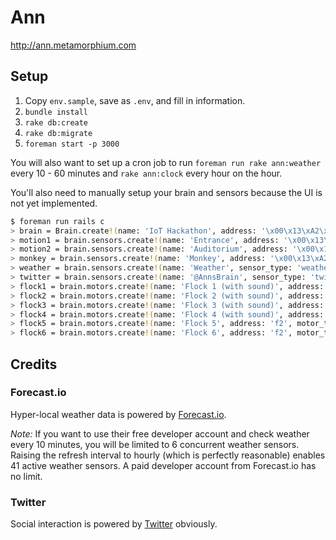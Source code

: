 # Ann

http://ann.metamorphium.com

## Setup

1. Copy `env.sample`, save as `.env`, and fill in information.
2. `bundle install`
3. `rake db:create`
4. `rake db:migrate`
5. `foreman start -p 3000`

You will also want to set up a cron job to run `foreman run rake ann:weather` every 10 - 60 minutes and `rake ann:clock` every hour on the hour.

You'll also need to manually setup your brain and sensors because the UI is not yet implemented.

```bash
$ foreman run rails c
> brain = Brain.create!(name: 'IoT Hackathon', address: '\x00\x13\xA2\x00\x40\x68\x2F\xB6')
> motion1 = brain.sensors.create!(name: 'Entrance', address: '\x00\x13\xA2\x00\x40\x68\x2F\xC0', sensor_type: 'motion') # orange cable
> motion2 = brain.sensors.create!(name: 'Auditorium', address: '\x00\x13\xA2\x00\x40\x60\xCE\x3B', sensor_type: 'motion') # red cable
> monkey = brain.sensors.create!(name: 'Monkey', address: '\x00\x13\xA2\x00\x40\x68\x2E\x8C', sensor_type: 'monkey')
> weather = brain.sensors.create!(name: 'Weather', sensor_type: 'weather')
> twitter = brain.sensors.create!(name: '@AnnsBrain', sensor_type: 'twitter')
> flock1 = brain.motors.create!(name: 'Flock 1 (with sound)', address: '\x00\x13\xA2\x00\x40\x68\x2E\xA4', motor_type: 'flock', personality: 'Weather')
> flock2 = brain.motors.create!(name: 'Flock 2 (with sound)', address: '\x00\x13\xA2\x00\x40\x68\x2E\xD6', motor_type: 'flock', personality: 'Motion')
> flock3 = brain.motors.create!(name: 'Flock 3 (with sound)', address: 'f2', motor_type: 'flock', personality: 'Social')
> flock4 = brain.motors.create!(name: 'Flock 4 (with sound)', address: 'f2', motor_type: 'flock', personality: 'Motion')
> flock5 = brain.motors.create!(name: 'Flock 5', address: 'f2', motor_type: 'flock', personality: 'Api')
> flock6 = brain.motors.create!(name: 'Flock 6', address: 'f2', motor_type: 'flock', personality: 'Random')
```

## Credits

### Forecast.io

Hyper-local weather data is powered by [Forecast.io](http://forecast.io/).

*Note:* If you want to use their free developer account and check weather every 10 minutes, you will be limited to 6 concurrent weather sensors. Raising the refresh interval to hourly (which is perfectly reasonable) enables 41 active weather sensors. A paid developer account from Forecast.io has no limit.

### Twitter

Social interaction is powered by [Twitter](http://twitter.com) obviously.
